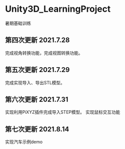 # Unity3D_LearningProject
暑期基础训练

## 第四次更新 2021.7.28
完成视角转换功能，完成视图转换功能。
## 第五次更新 2021.7.29
完成实现导入、导出STL模型。
## 第六次更新 2021.7.31
实现利用PiXYZ插件完成导入STEP模型。
实现鼠标交互功能
## 第七次更新 2021.8.14
实现汽车示例demo